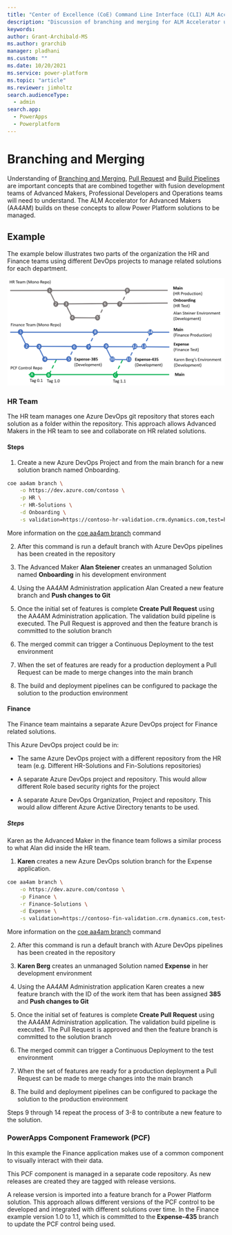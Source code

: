 ```yaml
---
title: "Center of Excellence (CoE) Command Line Interface (CLI) ALM Accelerator Branching and Merging"
description: "Discussion of branching and merging for ALM Accelerator using the Center of Excellence (CoE) Command Line Interface (CLI)"
keywords: 
author: Grant-Archibald-MS
ms.author: grarchib
manager: pladhani
ms.custom: ""
ms.date: 10/20/2021
ms.service: power-platform
ms.topic: "article"
ms.reviewer: jimholtz
search.audienceType: 
  - admin
search.app: 
  - PowerApps
  - Powerplatform
---
```


# Branching and Merging

Understanding of [Branching and Merging](/azure/devops/repos/git/git-branching-guidance?view=azure-devops), [Pull Request](/azure/devops/repos/git/git-branching-guidance?view=azure-devops#review-and-merge-code-with-pull-requests) and [Build Pipelines](/azure/devops/pipelines/get-started/key-pipelines-concepts?view=azure-devops) are important concepts that are combined together with fusion development teams of Advanced Makers, Professional Developers and Operations teams will need to understand. The ALM Accelerator for Advanced Makers (AA4AM) builds on these concepts to allow Power Platform solutions to be managed.

## Example

The example below illustrates two parts of the organization the HR and Finance teams using different DevOps projects to manage related solutions for each department.

![Branching and Merging Strategy](../media/branching-and-merging-example.png)

### HR Team

The HR team manages one Azure DevOps git repository that stores each solution as a folder within the repository. This approach allows Advanced Makers in the HR team to see and collaborate on HR related solutions.

#### Steps

1. Create a new Azure DevOps Project and from the main branch for a new solution branch named Onboarding.

```bash
coe aa4am branch \
    -o https://dev.azure.com/contoso \
    -p HR \
    -r HR-Solutions \
    -d Onboarding \
    -s validation=https://contoso-hr-validation.crm.dynamics.com,test=https://contoso-hr-test.crm.dynamics.com,https://contoso-hr.crm.dynamics.com
```

More information on the [coe aa4am branch](../help/aa4am/branch.md) command

2. After this command is run a default branch with Azure DevOps pipelines has been created in the repository

3. The Advanced Maker **Alan Steiener** creates an unmanaged Solution named **Onboarding** in his development environment

4. Using the AA4AM Administration application Alan Created a new feature branch and **Push changes to Git**

5. Once the initial set of features is complete **Create Pull Request** using the AA4AM Administration application. The validation build pipeline is executed. The Pull Request is approved and then the feature branch is committed to the solution branch

6. The merged commit can trigger a Continuous Deployment to the test environment

7. When the set of features are ready for a production deployment a Pull Request can be made to merge changes into the main branch

8. The build and deployment pipelines can be configured to package the solution to the production environment

#### Finance

The Finance team maintains a separate Azure DevOps project for Finance related solutions. 

This Azure DevOps project could be in:
- The same Azure DevOps project with a different repository from the HR team (e.g. Different HR-Solutions and Fin-Solutions repositories)

- A separate Azure DevOps project and repository. This would allow different Role based security rights for the project

- A separate Azure DevOps Organization, Project and repository. This would allow different Azure Active Directory tenants to be used.

##### Steps

Karen as the Advanced Maker in the finance team follows a similar process to what Alan did inside the HR team.

1. **Karen** creates a new Azure DevOps solution branch for the Expense application.

```bash
coe aa4am branch \
    -o https://dev.azure.com/contoso \
    -p Finance \
    -r Finance-Solutions \
    -d Expense \
    -s validation=https://contoso-fin-validation.crm.dynamics.com,test=https://contoso-fin-test.crm.dynamics.com,https://contoso-fin.crm.dynamics.com
```

More information on the [coe aa4am branch](../help/aa4am/branch.md) command

2. After this command is run a default branch with Azure DevOps pipelines has been created in the repository

3. **Karen Berg** creates an unmanaged Solution named **Expense** in her development environment

4. Using the AA4AM Administration application Karen creates a new feature branch with the ID of the work item that has been assigned **385** and **Push changes to Git**

5. Once the initial set of features is complete **Create Pull Request** using the AA4AM Administration application. The validation build pipeline is executed. The Pull Request is approved and then the feature branch is committed to the solution branch

6. The merged commit can trigger a Continuous Deployment to the test environment

7. When the set of features are ready for a production deployment a Pull Request can be made to merge changes into the main branch

8. The build and deployment pipelines can be configured to package the solution to the production environment

Steps 9 through 14 repeat the process of 3-8 to contribute a new feature to the solution.

### PowerApps Component Framework (PCF)

In this example the Finance application makes use of a common component to visually interact with their data.

This PCF component is managed in a separate code repository. As new releases are created they are tagged with release versions.

A release version is imported into a feature branch for a Power Platform solution. This approach allows different versions of the PCF control to be developed and integrated with different solutions over time. In the Finance example version 1.0 to 1.1, which is committed to the **Expense-435** branch to update the PCF control being used.